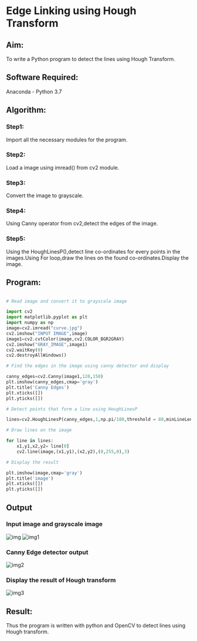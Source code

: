 # Edge Linking using Hough Transform
## Aim:
To write a Python program to detect the lines using Hough Transform.

## Software Required:
Anaconda - Python 3.7

## Algorithm:
### Step1:

Import all the necessary modules for the program.

### Step2:

Load a image using imread() from cv2 module.

### Step3:

Convert the image to grayscale.

### Step4:

Using Canny operator from cv2,detect the edges of the image.

### Step5:

Using the HoughLinesP(),detect line co-ordinates for every points in the images.Using For loop,draw the lines on the found co-ordinates.Display the image.

## Program:
```Python

# Read image and convert it to grayscale image

import cv2
import matplotlib.pyplot as plt
import numpy as np
image=cv2.imread("curve.jpg")
cv2.imshow("INPUT IMAGE",image)
image1=cv2.cvtColor(image,cv2.COLOR_BGR2GRAY)
cv2.imshow("GRAY_IMAGE",image1)
cv2.waitKey(0)
cv2.destroyAllWindows()

# Find the edges in the image using canny detector and display

canny_edges=cv2.Canny(image1,120,150)
plt.imshow(canny_edges,cmap='gray')
plt.title('Canny Edges')
plt.xticks([])
plt.yticks([])

# Detect points that form a line using HoughLinesP

lines=cv2.HoughLinesP(canny_edges,1,np.pi/180,threshold = 80,minLineLength=50,maxLineGap=250)

# Draw lines on the image

for line in lines:
    x1,y1,x2,y2= line[0]
    cv2.line(image,(x1,y1),(x2,y2),(0,255,0),3)

# Display the result

plt.imshow(image,cmap='gray')
plt.title('image')
plt.xticks([])
plt.yticks([])

```
## Output

### Input image and grayscale image

![img](https://user-images.githubusercontent.com/75413726/169636227-287eef86-b421-4c4d-9286-efa0c90dcf79.jpg)
![img1](https://user-images.githubusercontent.com/75413726/169636231-d6928c73-d8c6-4aaa-b947-fa96439d8c05.jpg)


### Canny Edge detector output

![img2](https://user-images.githubusercontent.com/75413726/169636237-8e5ec13d-ed99-4726-bd5f-bc429089a67e.jpg)


### Display the result of Hough transform

![img3](https://user-images.githubusercontent.com/75413726/169636241-20c28876-60e4-4d64-950e-54ac61dbc485.jpg)

## Result:
Thus the program is written with python and OpenCV to detect lines using Hough transform. 
